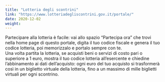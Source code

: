```yaml
---
title: "Lotteria degli scontrini"
link: "https://www.lotteriadegliscontrini.gov.it/portale/"
date: 2020-12-02
weight: 
---
```


Partecipare alla lotteria è facile: vai allo spazio “Partecipa ora” che trovi nella home page di questo portale, digita il tuo codice fiscale e genera il tuo codice lotteria, poi memorizzalo e portalo sempre con te.  
Una volta partita la lotteria, se acquisti beni o servizi di costo pari o superiore a 1 euro, mostra il tuo codice lotteria all’esercente e chiedine l’abbinamento ai dati dell’acquisto: ogni euro del tuo acquisto si trasformerà così in un biglietto virtuale della lotteria, fino a un massimo di mille biglietti virtuali per ogni scontrino.
